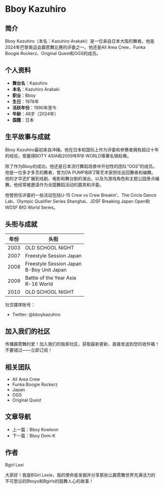 
# Bboy Kazuhiro

## 简介

Bboy Kazuhiro（本名：Kazuhiro Arakaki）是一位来自日本大阪的舞者。他是2024年巴黎奥运会霹雳舞比赛的评委之一。他还是All Area Crew、Funka Boogie Rockerz、Original Quest和OGS的成员。

## 个人资料

- **舞台名**：Kazuhiro
- **本名**：Kazuhiro Arakaki
- **职业**：Bboy
- **生日**：1976年
- **活跃年份**：1990年至今
- **年龄**：48岁（2024年）
- **国籍**：日本

## 生平故事与成就

Bboy Kazuhiro最初来自冲绳。他在日本和国际上作为评委和参赛者拥有超过十年的经验，曾赢得BOTY ASIA和2009年R16 WORLD等著名锦标赛。

除了作为Bboy的成功，他还是日本流行舞蹈场景中开创性的团队“OGS”的成员。他是一位多才多艺的舞者，曾为DA PUMP和B’Z等艺术家担任巡回舞者和编舞。他的才华还扩展到戏剧、电影和舞台剧的演出，以及为游戏角色和主题公园景点编舞。他经常被邀请作为全国舞蹈活动的嘉宾和评委。

他曾担任评委的一些活动包括U-15 Crew vs Crew Breakin’、The Circle Dance Lab、Olympic Qualifier Series Shanghai、JDSF Breaking Japan Open和WDSF BfG World Series。

## 头衔与成就

| 年份 | 头衔 |
| ---- | ---- |
| 2003 | OLD SCHOOL NIGHT |
| 2007 | Freestyle Session Japan |
| 2008 | Freestyle Session Japan<br>B-Boy Unit Japan |
| 2009 | Battle of the Year Asia<br>R-16 World |
| 2010 | OLD SCHOOL NIGHT |

社交媒体账号：
- Twitter: @bboykazuhiro

## 加入我们的社区

传播霹雳舞的爱！加入我们的独家社区，获取最新更新，直接发送到您的收件箱！不要错过——立即订阅！

## 相关团队

- All Area Crew
- Funka Boogie Rockerz
- Japan
- OGS
- Original Quest

## 文章导航

- 上一篇：Bboy Kowloon
- 下一篇：Bboy Dom-K

## 作者

Bgirl Lexi

大家好！我是BGirl Lexie，我的使命是发掘并分享那些让霹雳舞世界充满活力的不可思议的Bboys和Bgirls的鼓舞人心的故事！

